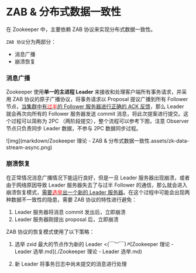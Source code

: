 # ZAB & 分布式数据一致性

在 Zookeeper 中，主要依赖 ZAB 协议来实现分布式数据一致性。

`ZAB 协议`分为两部分：

-   消息广播
-   崩溃恢复

### 消息广播

Zookeeper 使用**单一的主进程 Leader** 来接收和处理客户端所有事务请求，并采用 ZAB 协议的原子广播协议，将事务请求以  Proposal 提议广播到所有 Follower 节点，<u>当集群中有<font color = red>过半</font>的 Follower 服务器进行正确的 ACK  反馈</u>，那么 Leader 就会再次向所有的 Follower 服务器发送 commit 消息，将此次提案进行提交。这个过程可以简称为 2PC （两阶段提交），整个流程可以参考下图，注意 Observer 节点只负责同步 Leader 数据，不参与 2PC 数据同步过程。

![img](markdown/Zookeeper 理论 - ZAB & 分布式数据一致性.assets/zk-data-stream-async.png)

### 崩溃恢复

在正常情况消息广播情况下能运行良好，但是一旦 Leader 服务器出现崩溃，或者由于网络原因导致 Leader 服务器失去了与过半  Follower 的通信，那么就会进入崩溃恢复模式，<u>需要<font color = red>选举</font>出一个新的 Leader 服务器</u>。在这个过程中可能会出现两种数据不一致性的隐患，需要 ZAB 协议的特性进行避免：

1.   Leader 服务器将消息 commit 发出后，立即崩溃
2.   Leader 服务器刚提出 proposal 后，立即崩溃

ZAB 协议的恢复模式使用了以下策略：

1.   选举 zxid 最大的节点作为新的 Leader       <(￣︶￣)↗[Zookeeper 理论 - Leader 选举.md](./Zookeeper 理论 - Leader 选举.md)

2.   新 Leader 将事务日志中尚未提交的消息进行处理



